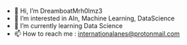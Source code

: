 - 👋 Hi, I’m DreamboatMrh0lmz3
- 👀 I’m interested in AIn, Machine Learning, DataScience 
- 🌱 I’m currently learning Data Science 
- 📫 How to reach me : internationalanes@protonmail.com
